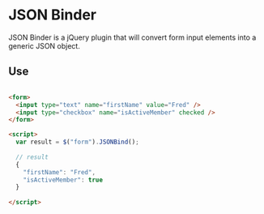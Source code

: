 ﻿# JSON Binder

JSON Binder is a jQuery plugin that will convert form input elements into a generic JSON object.

## Use
``` html

<form>
  <input type="text" name="firstName" value="Fred" />
  <input type="checkbox" name="isActiveMember" checked />
</form>

<script>
  var result = $("form").JSONBind();
  
  // result
  {
    "firstName": "Fred",
    "isActiveMember": true
  }
  
</script>
```
